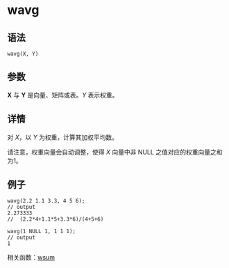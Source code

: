 # wavg

## 语法

`wavg(X, Y)`

## 参数

**X** 与 **Y** 是向量、矩阵或表。*Y* 表示权重。

## 详情

对 *X*，以 *Y* 为权重，计算其加权平均数。

请注意，权重向量会自动调整，使得 *X* 向量中非 NULL 之值对应的权重向量之和为1。

## 例子

```
wavg(2.2 1.1 3.3, 4 5 6);
// output
2.273333
//  (2.2*4+1.1*5+3.3*6)/(4+5+6)

wavg(1 NULL 1, 1 1 1);
// output
1
```

相关函数：[wsum](wsum.md)

